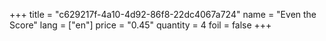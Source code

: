 +++
title = "c629217f-4a10-4d92-86f8-22dc4067a724"
name = "Even the Score"
lang = ["en"]
price = "0.45"
quantity = 4
foil = false
+++
